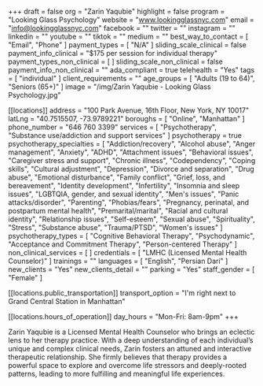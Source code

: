 +++
draft = false
org = "Zarin Yaqubie"
highlight = false
program = "Looking Glass Psychology"
website = "www.lookingglassnyc.com"
email = "info@lookingglassnyc.com"
facebook = ""
twitter = ""
instagram = ""
linkedin = ""
youtube = ""
tiktok = ""
medium = ""
best_way_to_contact = [ "Email", "Phone" ]
payment_types = [ "N/A" ]
sliding_scale_clinical = false
payment_info_clinical = "$175 per session for individual therapy"
payment_types_non_clinical = [ ]
sliding_scale_non_clinical = false
payment_info_non_clinical = ""
ada_compliant = true
telehealth = "Yes"
tags = [ "individual" ]
client_requirements = ""
age_groups = [ "Adults (19 to 64)", "Seniors (65+)" ]
image = "/img/Zarin Yaqubie - Looking Glass Psychology.jpg"

[[locations]]
address = "100 Park Avenue, 16th Floor, New York, NY 10017"
latLng = "40.7515507, -73.9789221"
boroughs = [ "Online", "Manhattan" ]
phone_number = "646 760 3399"
services = [
  "Psychotherapy",
  "Substance use/addiction and support services"
]
psychotherapy = true
psychotherapy_specialties = [
  "Addiction/recovery",
  "Alcohol abuse",
  "Anger management",
  "Anxiety",
  "ADHD",
  "Attachment issues",
  "Behavioral issues",
  "Caregiver stress and support",
  "Chronic illness",
  "Codependency",
  "Coping skills",
  "Cultural adjustment",
  "Depression",
  "Divorce and separation",
  "Drug abuse",
  "Emotional disturbance",
  "Family conflict",
  "Grief, loss, and bereavement",
  "Identity development",
  "Infertility",
  "Insomnia and sleep issues",
  "LGBTQIA, gender, and sexual identity",
  "Men's issues",
  "Panic attacks/disorder",
  "Parenting",
  "Phobias/fears",
  "Pregnancy, perinatal, and postpartum mental health",
  "Premarital/marital",
  "Racial and cultural identity",
  "Relationship issues",
  "Self-esteem",
  "Sexual abuse",
  "Spirituality",
  "Stress",
  "Substance abuse",
  "Trauma/PTSD",
  "Women's issues"
]
psychotherapy_types = [
  "Cognitive Behavioral Therapy",
  "Psychodynamic",
  "Acceptance and Commitment Therapy",
  "Person-centered Therapy"
]
non_clinical_services = [ ]
credentials = [ "LMHC (Licensed Mental Health Counselor)" ]
trainings = ""
languages = [ "English", "Persian Dari" ]
new_clients = "Yes"
new_clients_detail = ""
parking = "Yes"
staff_gender = [ "Female" ]

  [[locations.public_transportation]]
  transport_option = "I'm right next to Grand Central Station in Manhattan"

  [[locations.hours_of_operation]]
  day_hours = "Mon-Fri: 8am-9pm"
+++

Zarin Yaqubie is a Licensed Mental Health Counselor who brings an eclectic lens to her therapy practice. With a deep understanding of each individual’s unique and complex clinical needs, Zarin fosters an attuned and interactive therapeutic relationship. She firmly believes that therapy provides a powerful space to explore and overcome life stressors and deeply-rooted patterns, leading to more fulfilling and meaningful life experiences.
